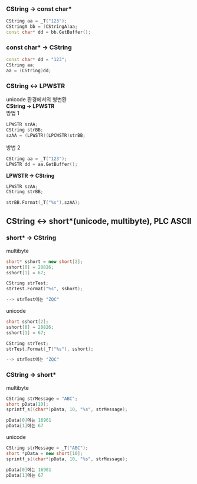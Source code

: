 ### CString -> const char*
```c++
CString aa = _T("123");
CStringA bb = (CStringA)aa;
const char* dd = bb.GetBuffer();
```

### const char* -> CString 
```c++
const char* dd = "123";
CString aa;
aa = (CString)dd;
```

### CString <-> LPWSTR
unicode 환경에서의 형변환  
**CString -> LPWSTR**  
방법 1  
```c++
LPWSTR szAA;
CString strBB;
szAA = (LPWSTR)(LPCWSTR)strBB;
```
방법 2  
```c++
CString aa = _T("123");
LPWSTR dd = aa.GetBuffer();
```
**LPWSTR -> CString**   
```c++
LPWSTR szAA;
CString strBB;

strBB.Format(_T("%s"),szAA);
```

## CString <-> short*(unicode, multibyte), PLC ASCII
### short* -> CString
multibyte
```c++
short* sshort = new short[2];
sshort[0] = 20826;
sshort[1] = 67;

CString strTest;
strTest.Format("%s", sshort);

--> strTest에는 "ZQC"
```
unicode
```c++
short sshort[2];
sshort[0] = 20826;
sshort[1] = 67;

CString strTest;
strTest.Format(_T("%s"), sshort);

--> strTest에는 "ZQC"
```
### CString -> short*
multibyte
```c++
CString strMessage = "ABC";
short pData[10];
sprintf_s((char*)pData, 10, "%s", strMessage);

pData[0]에는 16961
pData[1]에는 67
```
unicode
```c++
CString strMessage = _T("ABC");
short *pData = new short[10];
sprintf_s((char*)pData, 10, "%s", strMessage);

pData[0]에는 16961
pData[1]에는 67
```
